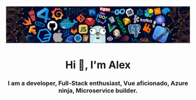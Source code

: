 ![Github Banner](https://github.com/Jaydeep-Yadav/Jaydeep-Yadav/blob/main/banner.png)

<h1 align="center">Hi 👋, I'm Alex</h1>
<h3 align="center">I am a developer, Full-Stack enthusiast, Vue aficionado, Azure ninja, Microservice builder.</h3>

